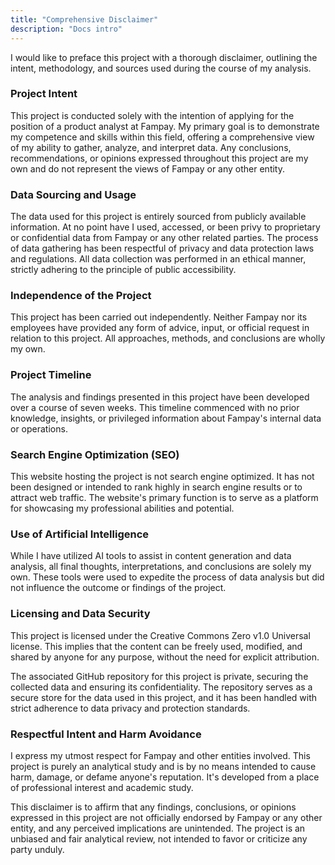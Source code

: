 ```yaml
---
title: "Comprehensive Disclaimer"
description: "Docs intro"
---
```

I would like to preface this project with a thorough disclaimer, outlining the intent, methodology, and sources used during the course of my analysis.

### Project Intent

This project is conducted solely with the intention of applying for the position of a product analyst at Fampay. My primary goal is to demonstrate my competence and skills within this field, offering a comprehensive view of my ability to gather, analyze, and interpret data. Any conclusions, recommendations, or opinions expressed throughout this project are my own and do not represent the views of Fampay or any other entity.

### Data Sourcing and Usage

The data used for this project is entirely sourced from publicly available information. At no point have I used, accessed, or been privy to proprietary or confidential data from Fampay or any other related parties. The process of data gathering has been respectful of privacy and data protection laws and regulations. All data collection was performed in an ethical manner, strictly adhering to the principle of public accessibility.

### Independence of the Project

This project has been carried out independently. Neither Fampay nor its employees have provided any form of advice, input, or official request in relation to this project. All approaches, methods, and conclusions are wholly my own.

### Project Timeline

The analysis and findings presented in this project have been developed over a course of seven weeks. This timeline commenced with no prior knowledge, insights, or privileged information about Fampay's internal data or operations.

### Search Engine Optimization (SEO)

This website hosting the project is not search engine optimized. It has not been designed or intended to rank highly in search engine results or to attract web traffic. The website's primary function is to serve as a platform for showcasing my professional abilities and potential.

### Use of Artificial Intelligence

While I have utilized AI tools to assist in content generation and data analysis, all final thoughts, interpretations, and conclusions are solely my own. These tools were used to expedite the process of data analysis but did not influence the outcome or findings of the project.

### Licensing and Data Security

This project is licensed under the Creative Commons Zero v1.0 Universal license. This implies that the content can be freely used, modified, and shared by anyone for any purpose, without the need for explicit attribution. 

The associated GitHub repository for this project is private, securing the collected data and ensuring its confidentiality. The repository serves as a secure store for the data used in this project, and it has been handled with strict adherence to data privacy and protection standards.

### Respectful Intent and Harm Avoidance

I express my utmost respect for Fampay and other entities involved. This project is purely an analytical study and is by no means intended to cause harm, damage, or defame anyone's reputation. It's developed from a place of professional interest and academic study.

This disclaimer is to affirm that any findings, conclusions, or opinions expressed in this project are not officially endorsed by Fampay or any other entity, and any perceived implications are unintended. The project is an unbiased and fair analytical review, not intended to favor or criticize any party unduly.
